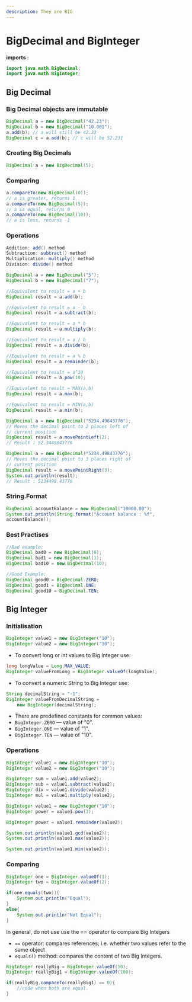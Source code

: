 ```yaml
---
description: They are BIG
---
```


# BigDecimal and BigInteger

**imports :**

```java
import java.math.BigDecimal;
import java.math.BigInteger;
```

## Big Decimal

### Big Decimal objects are immutable

```java
BigDecimal a = new BigDecimal("42.23");
BigDecimal b = new BigDecimal("10.001");
a.add(b); // a will still be 42.23
BigDecimal c = a.add(b); // c will be 52.231
```

### Creating Big Decimals

```java
BigDecimal a = new BigDecimal(5);
```

### Comparing

```java
a.compareTo(new BigDecimal(0));
// a is greater, returns 1
a.compareTo(new BigDecimal(5));
// a is equal, returns 0
a.compareTo(new BigDecimal(10));
// a is less, returns -1
```

### Operations

```java
Addition: add() method
Subtraction: subtract() method
Multiplication: multiply() method
Division: divide() method
```

```java
BigDecimal a = new BigDecimal("5");
BigDecimal b = new BigDecimal("7");

//Equivalent to result = a + b
BigDecimal result = a.add(b);

//Equivalent to result = a - b
BigDecimal result = a.subtract(b);

//Equivalent to result = a * b
BigDecimal result = a.multiply(b);

//Equivalent to result = a / b
BigDecimal result = a.divide(b);

//Equivalent to result = a % b
BigDecimal result = a.remainder(b);

//Equivalent to result = a^10
BigDecimal result = a.pow(10);

//Equivalent to result = MAX(a,b)
BigDecimal result = a.max(b);

//Equivalent to result = MIN(a,b)
BigDecimal result = a.min(b);

BigDecimal a = new BigDecimal("5234.49843776");
// Moves the decimal point to 2 places left of 
// current position
BigDecimal result = a.movePointLeft(2);
// Result : 52.3449843776

BigDecimal a = new BigDecimal("5234.49843776");
// Moves the decimal point to 3 places right of 
// current position
BigDecimal result = a.movePointRight(3);
System.out.println(result);
// Result : 5234498.43776
```

### String.Format

```java
BigDecimal accountBalance = new BigDecimal("10000.00");
System.out.println(String.format("Account balance : %f",
accountBalance));
```

### Best Practises

```java
//Bad example:
BigDecimal bad0 = new BigDecimal(0);
BigDecimal bad1 = new BigDecimal(1);
BigDecimal bad10 = new BigDecimal(10);

//Good Example:
BigDecimal good0 = BigDecimal.ZERO;
BigDecimal good1 = BigDecimal.ONE;
BigDecimal good10 = BigDecimal.TEN;
```

## Big Integer

### Initialisation

```java
BigInteger value1 = new BigInteger("10");
BigInteger value2 = new BigInteger("10");
```

* To convert long or int values to Big Integer use:

```java
long longValue = Long.MAX_VALUE;
BigInteger valueFromLong = BigInteger.valueOf(longValue);
```

* To convert a numeric String to Big Integer use:

```java
String decimalString = "-1";
BigInteger valueFromDecimalString = 
    new BigInteger(decimalString);
```

* There are predefined constants for common values:
* `BigInteger.ZERO` — value of "0". 
* `BigInteger.ONE` — value of "1".
* `BigInteger.TEN` — value of "10".

### Operations

```java
BigInteger value1 = new BigInteger("10");
BigInteger value2 = new BigInteger("10");

BigInteger sum = value1.add(value2);
BigInteger sub = value1.subtract(value2);
BigInteger div = value1.divide(value2);
BigInteger mul = value1.multiply(value2);

BigInteger value1 = new BigInteger("10");
BigInteger power = value1.pow(3);

BigInteger power = value1.remainder(value2);

System.out.println(value1.gcd(value2));
System.out.println(value1.max(value2));

System.out.println(value1.min(value2));
```

### Comparing

```java
BigInteger one = BigInteger.valueOf(1);
BigInteger two = BigInteger.valueOf(2);

if(one.equals(two)){
    System.out.println("Equal");
}
else{
    System.out.println("Not Equal");
}
```

In general, do not use use the == operator to compare Big Integers

* `==` operator: compares references; i.e. whether two values refer to the same object 
* `equals()` method: compares the content of two Big Integers.

```java
BigInteger reallyBig = BigInteger.valueOf(10);
BigInteger reallyBig1 = BigInteger.valueOf(100);

if(reallyBig.compareTo(reallyBig1) == 0){
    //code when both are equal.
}
```

